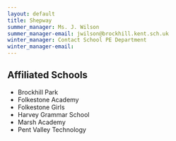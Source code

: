```yaml
---
layout: default
title: Shepway
summer_manager: Ms. J. Wilson
summer_manager-email: jwilson@brockhill.kent.sch.uk
winter_manager: Contact School PE Department
winter_manager-email: 
---
```


## Affiliated Schools

- Brockhill Park
- Folkestone Academy
- Folkestone Girls
- Harvey Grammar School
- Marsh Academy
- Pent Valley Technology